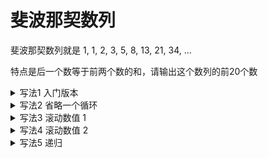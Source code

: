 # 斐波那契数列

斐波那契数列就是 1, 1, 2, 3, 5, 8, 13, 21, 34, ...

特点是后一个数等于前两个数的和，请输出这个数列的前20个数

<details>
<summary>写法1 入门版本</summary>

```c
#define _CRT_SECURE_NO_WARNINGS
#include <stdio.h>

int main(void)
{
	int fib[20] = {1, 1};

	for (int i = 2; i < 20; ++i)
	{
		fib[i] = fib[i - 1] + fib[i - 2];
	}

	for (int i = 0; i < 20; ++i)
	{
		printf("%d ", fib[i]);
	}
	return 0;
}
```
</details>

<details>
<summary>写法2 省略一个循环</summary>

```c
#define _CRT_SECURE_NO_WARNINGS
#include <stdio.h>

int main(void)
{
	int fib[20] = {1, 1};

	printf("1 1");
	for (int i = 2; i < 20; ++i)
	{
		fib[i] = fib[i - 1] + fib[i - 2];
		printf(" %d", fib[i]);
	}

	return 0;
}
```
</details>

<details>
<summary>写法3 滚动数值 1</summary>

```c
#define _CRT_SECURE_NO_WARNINGS
#include <stdio.h>

int main(void)
{
	int m = 1, n = 1, s;

	printf("1 1");
	for (int i = 2; i < 20; ++i)
	{
		s = m + n;
		m = n;
		n = s;
		printf(" %d", s);
	}

	return 0;
}
```
</details>

<details>
<summary>写法4 滚动数值 2</summary>

```c
#define _CRT_SECURE_NO_WARNINGS
#include <stdio.h>

int main(void)
{
	int m = 1, n = 1;

	printf("1 1");
	for (int i = 2; i < 20; i += 2)
	{
		m += n;
		n += m;
		printf(" %d %d", m, n);
	}

	return 0;
}
```
</details>

<details>
<summary>写法5 递归</summary>

```c
#define _CRT_SECURE_NO_WARNINGS
#include <stdio.h>

int fib(int n)
{
	if (n <= 1)
		return 1;
	return fib(n - 1) + fib(n - 2);
}

int main(void)
{
	for (int i = 0; i < 20; ++i)
	{
		printf("%d ", fib(i));
	}

	return 0;
}
```
</details>
